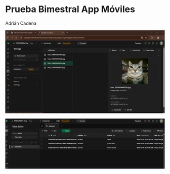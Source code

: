 # Prueba Bimestral App Móviles

Adrián Cadena

![PruebaSupabase](./pruebasupabase/pruebasupabase.png)

![PruebaSupabase](./pruebasupabase/pruebasupabase2.png)
